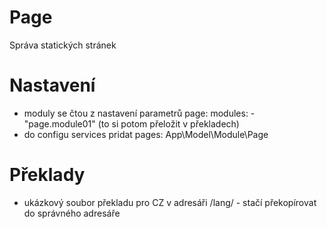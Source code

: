 # Page
Správa statických stránek

# Nastavení
- moduly se čtou z nastavení parametrů page: modules: -"page.module01" (to si potom přeložit v překladech)
- do configu services pridat pages: App\Model\Module\Page

# Překlady
- ukázkový soubor překladu pro CZ v adresáři /lang/ - stačí překopírovat do správného adresáře
